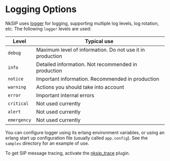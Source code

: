 # Logging Options

NkSIP uses [logger](https://www.erlang.org/doc/apps/kernel/logger.html) for logging, supporting multiple log levels, log rotation, etc. The following `logger` levels are used:

Level|Typical use
---|---
`debug`|Maximum level of information. Do not use it in production
`info`|Detailed information. Not recommended in production
`notice`|Important information. Recommended in production
`warning`|Actions you should take into account
`error`|Important internal errors
`critical`|Not used currently
`alert`|Not used currently
`emergency`|Not used currently

You can configure logger using its erlang environment variables, or using an erlang start up configuration file (usually called `app.config`). See the `samples` directory for an example of use.

To get SIP message tracing, activate the [nksip_trace](../plugins/trace.md) plugin.
